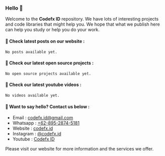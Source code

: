 ### Hello 👋

Welcome to the **Codefx ID** repository. We have lots of interesting projects and code libraries that might help you. We hope that what we publish here can help you study or help you do your work.

#### 📢 Check latest posts on our website :
    No posts available yet.

#### 📢 Check our latest open source projects :
    No open source projects available yet.

#### 📢 Check our latest youtube videos :
    No videos available yet.

#### 📢 Want to say hello? Contact us below :
- Email : codefx.id@gmail.com
- Whatsapp : [+62-895-2874-5181](https://api.whatsapp.com/send/?phone=6289528745181)
- Website : [codefx.id](https://codefx.id)
- Instagram : [@codefx.id](https://instagram.com/codefx.id)
- Youtube : [Codefx ID](https://www.youtube.com/channel/UCfw5IKpclODGvUl3B8gdTbw)

Please visit our website for more information and the services we offer.
